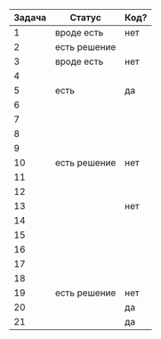 | Задача | Статус |Код? |
| ------ | ------ | ------ |
| 1 |  вроде есть |  нет  | 
| 2 |  есть решение|    |   
| 3 |  вроде есть  |  нет  |   
| 4 |    |    |    |
| 5 |  есть  |  да  |  нет  | 
| 6 |    |    |    | 
| 7 |    |    |    | 
| 8 |    |   |    |
| 9 |    |    |    |
| 10 |  есть решение | нет   | 
| 11 |   |    |    |
| 12 |   |    |    |
| 13 |   |  нет  |    |
| 14 |   |    |    |
| 15 |   |    |    |
| 16 |   |    |    |
| 17 |   |    |    |
| 18 |   |    |    |
| 19 |  есть решение |  нет   | 
| 20 |   |  да  |    |
| 21 |   |   да |    |


    
    
